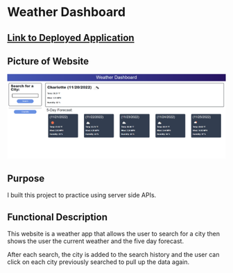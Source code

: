 # Weather Dashboard

## [Link to Deployed Application](https://ckester99.github.io/weather-dashboard/index.html)

## Picture of Website

![Picture of Website](https://github.com/ckester99/weather-dashboard/blob/main/readme-img.PNG)

## Purpose

I built this project to practice using server side APIs.

## Functional Description

This website is a weather app that allows the user to search for a city then shows the user the current weather and the five day forecast.

After each search, the city is added to the search history and the user can click on each city previously searched to pull up the data again.
